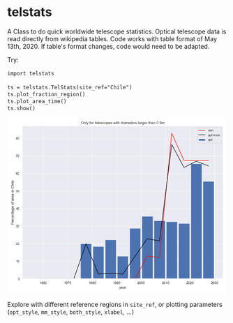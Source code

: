 # telstats
A Class to do quick worldwide telescope statistics. Optical telescope data is read directly
from wikipedia tables. Code works with table format of May 13th, 2020. If table's format changes, 
code would need to be adapted.

Try:

```
import telstats

ts = telstats.TelStats(site_ref="Chile")
ts.plot_fraction_region()
ts.plot_area_time()
ts.show()
```
![Using `site_ref="Chile"`](chile-ref.png)

Explore with different reference regions in `site_ref`, or plotting parameters (`opt_style`, `mm_style`, 
`both_style`, `xlabel`, ...)
